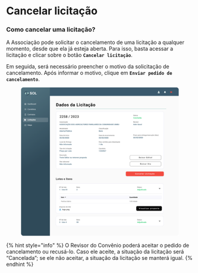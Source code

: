 # Cancelar licitação

### Como cancelar uma licitação?

A Associação pode solicitar o cancelamento de uma licitação a qualquer momento, desde que ela já esteja aberta. Para isso, basta acessar a licitação e clicar sobre o botão **`Cancelar licitação`**.

Em seguida, será necessário preencher o motivo da solicitação de cancelamento. Após informar o motivo, clique em **`Enviar pedido de cancelamento`**.

<figure><img src="../../../.gitbook/assets/Dados da Licitação (Concluída ) (1).png" alt=""><figcaption></figcaption></figure>

{% hint style="info" %}
O Revisor do Convênio poderá aceitar o pedido de cancelamento ou recusá-lo. Caso ele aceite, a situação da licitação será “Cancelada”; se ele não aceitar, a situação da licitação se manterá igual.
{% endhint %}
